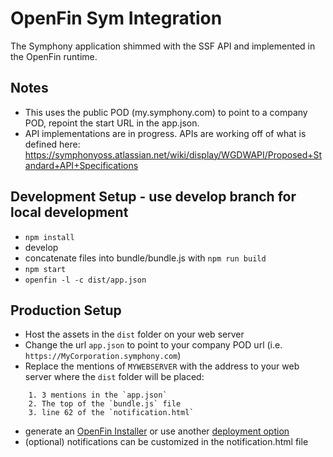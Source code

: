 # OpenFin Sym Integration
The Symphony application shimmed with the SSF API and implemented in the OpenFin runtime.

## Notes
- This uses the public POD (my.symphony.com) to point to a company POD, repoint the start URL in the app.json.
- API implementations are in progress.  APIs are working off of what is defined here: https://symphonyoss.atlassian.net/wiki/display/WGDWAPI/Proposed+Standard+API+Specifications

## Development Setup - use develop branch for local development
- `npm install`
- develop
- concatenate files into bundle/bundle.js with `npm run build`
- `npm start`
- `openfin -l -c dist/app.json`

## Production Setup
- Host the assets in the `dist` folder on your web server
- Change the url `app.json` to point to your company POD url (i.e. `https://MyCorporation.symphony.com`)
- Replace the mentions of `MYWEBSERVER` with the address to your web server where the `dist` folder will be placed: 
~~~~
    1. 3 mentions in the `app.json`
    2. The top of the `bundle.js` file
    3. line 62 of the `notification.html` 
~~~~
- generate an [OpenFin Installer](https://install.openfin.co/) or use another [deployment option](https://openfin.co/options/)
- (optional) notifications can be customized in the notification.html file

